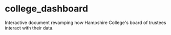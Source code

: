 # college_dashboard
Interactive document revamping how Hampshire College's board of trustees interact with their data.
